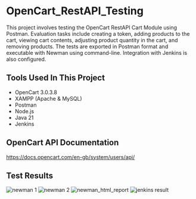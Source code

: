 # OpenCart_RestAPI_Testing
This project involves testing the OpenCart RestAPI Cart Module using Postman. Evaluation tasks include creating a token, adding products to the cart, viewing cart contents, adjusting product quantity in the cart, and removing products. The tests are exported in Postman format and executable with Newman using command-line. Integration with Jenkins is also configured.


## Tools Used In This Project

 - OpenCart 3.0.3.8
 - XAMPP (Apache & MySQL)
 - Postman
 - Node.js
 - Java 21
 - Jenkins

## OpenCart API Documentation
https://docs.opencart.com/en-gb/system/users/api/

## Test Results
![newman 1](https://github.com/user-attachments/assets/378dffc6-c372-4778-bd72-ae701cbff01a)
![newman 2](https://github.com/user-attachments/assets/727cc6c1-6505-4b5d-87d6-dda9f681c980)
![newman_html_report](https://github.com/user-attachments/assets/505f930c-5ada-43fa-b65a-e04a4bb25ce4)
![jenkins result](https://github.com/alperturp/OpenCart-RestAPI-Postman/assets/96623412/15d1f3a6-c15d-4993-b480-fdaa63339671)


